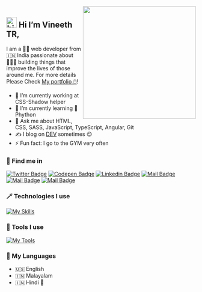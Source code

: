<img width="300px" align="right" src="https://vineethtrv.github.io/assets/images/vineethtrv.jpg"/>

## <img src="https://user-images.githubusercontent.com/1303154/88677602-1635ba80-d120-11ea-84d8-d263ba5fc3c0.gif" width="28px" height="28px" alt="hi"> Hi  I’m Vineeth TR, 

I am a 👨‍💻 web developer from 🇮🇳 India passionate about 👨🏻‍🔧 building things that improve the lives of those around me. For more details Please Check [My portfolio 🖱️](https://vineethtrv.github.io/)! 

- 🔭 I’m currently working at CSS-Shadow helper 
- 🌱 I’m currently learning 🐍 Phython
- 💬 Ask me about HTML, CSS, SASS, JavaScript, TypeScript, Angular, Git
- ✍️ I blog on [DEV](https://dev.to/vineethtrv) sometimes 😉
- ⚡ Fun fact: I go to the GYM very often


### 🔦 Find me in
[![Twitter Badge](https://img.shields.io/badge/-@vineethtrv-1ca0f1?style=flat&labelColor=1ca0f1&logo=twitter&logoColor=white&link=https://twitter.com/vineethtrv)](https://twitter.com/vineethtrv) 
[![Codepen Badge](https://img.shields.io/badge/-vineethtrv-000000?style=flat&labelColor=000000&logo=codepen&logoColor=white&link=https://codepen.io/vineethtrv)](https://codepen.io/vineethtrv) 
[![Linkedin Badge](https://img.shields.io/badge/-vineethtrv-0e76a8?style=flat&labelColor=0e76a8&logo=linkedin&logoColor=white)](https://www.linkedin.com/in/vineethtrv/) 
[![Mail Badge](https://img.shields.io/badge/-@vineeth.tr-bc2a8d?style=flat&labelColor=bc2a8d&logo=instagram&logoColor=white)](https://instagram.com/vineeth.tr) 
[![Mail Badge](https://img.shields.io/badge/-vineethtrv-c0392b?style=flat&labelColor=c0392b&logo=gmail&logoColor=white)](mailto:vineethtrv@gmail.com)
[![Mail Badge](https://img.shields.io/badge/-vineethtrv-e74c3c?style=flat&labelColor=e74c3c&logo=youtube&logoColor=white)](https://youtube.com/vineethtrv)

### 🪄 Technologies I use

<!-- TODO: Make technologies links takes you to repositories -->

[![My Skills](https://skills.thijs.gg/icons?i=html,css,js,pug,sass,typescript,angular,react,vuejs,jquery,bootstrap,tailwind,materialui,nodejs,express,webpack,python,wordpress,jest&theme=light)](https://vineethtrv.github.io)


### 🧰 Tools I use


[![My Tools](https://skills.thijs.gg/icons?i=vscode,git,figma,powershell,docker,firebase,ps)](https://vineethtrv.github.io)



### 🔗 My Languages

- 🇺🇸 English
- 🇮🇳 Malayalam
- 🇮🇳 Hindi 👶	

